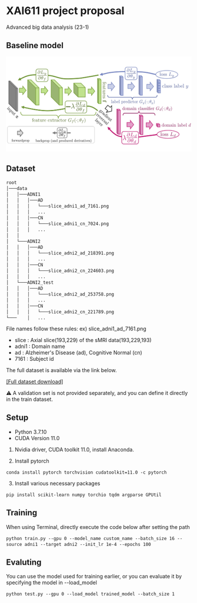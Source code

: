 # XAI611 project proposal
Advanced big data analysis (23-1)

## Baseline model
![architecture](./dann.jpg)


## Dataset
```
root
│───data
│   │───ADNI1
│   │   │───AD
│   │   │   └───slice_adni1_ad_7161.png
│   │   │   ...
│   │   │───CN
│   │   │   └───slice_adni1_cn_7024.png
│   │   │   ...
│   │
│   └───ADNI2
│   │   │───AD
│   │   │   └───slice_adni2_ad_218391.png
│   │   │   ...
│   │   │───CN
│   │   │   └───slice_adni2_cn_224603.png
│   │   │   ...
│   └───ADNI2_test
│   │   │───AD
│   │   │   └───slice_adni2_ad_253758.png
│   │   │   ...
│   │   │───CN
│   │   │   └───slice_adni2_cn_221789.png
└───    │   ...
```
File names follow these rules: ex) slice_adni1_ad_7161.png
- slice : Axial slice(193,229) of the sMRI data(193,229,193)
- adni1 : Domain name
- ad : Alzheimer's Disease (ad), Cognitive Normal (cn)
- 7161 : Subject id

The full dataset is available via the link below.

[\[Full dataset download\]](https://drive.google.com/file/d/1-Zg6ICOT4M9LG2YeUGVoShA8Low8IXma/view?usp=share_link)

⚠️ A validation set is not provided separately, and you can define it directly in the train dataset.

## Setup

- Python 3.7.10
- CUDA Version 11.0

1. Nvidia driver, CUDA toolkit 11.0, install Anaconda.

2. Install pytorch
```
conda install pytorch torchvision cudatoolkit=11.0 -c pytorch
```

3. Install various necessary packages

```
pip install scikit-learn numpy torchio tqdm argparse GPUtil
```

## Training

When using Terminal, directly execute the code below after setting the path

```
python train.py --gpu 0 --model_name custom_name --batch_size 16 --source adni1 --target adni2 --init_lr 1e-4 --epochs 100
```


## Evaluting

You can use the model used for training earlier, or you can evaluate it by specifying the model in --load_model

```
python test.py --gpu 0 --load_model trained_model --batch_size 1
```
